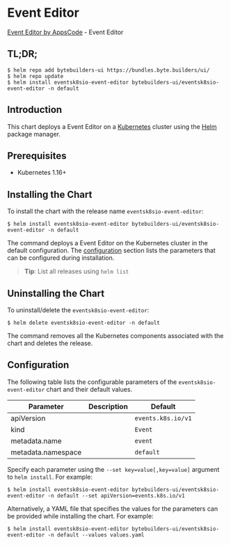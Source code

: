 # Event Editor

[Event Editor by AppsCode](https://byte.builders) - Event Editor

## TL;DR;

```console
$ helm repo add bytebuilders-ui https://bundles.byte.builders/ui/
$ helm repo update
$ helm install eventsk8sio-event-editor bytebuilders-ui/eventsk8sio-event-editor -n default
```

## Introduction

This chart deploys a Event Editor on a [Kubernetes](http://kubernetes.io) cluster using the [Helm](https://helm.sh) package manager.

## Prerequisites

- Kubernetes 1.16+

## Installing the Chart

To install the chart with the release name `eventsk8sio-event-editor`:

```console
$ helm install eventsk8sio-event-editor bytebuilders-ui/eventsk8sio-event-editor -n default
```

The command deploys a Event Editor on the Kubernetes cluster in the default configuration. The [configuration](#configuration) section lists the parameters that can be configured during installation.

> **Tip**: List all releases using `helm list`

## Uninstalling the Chart

To uninstall/delete the `eventsk8sio-event-editor`:

```console
$ helm delete eventsk8sio-event-editor -n default
```

The command removes all the Kubernetes components associated with the chart and deletes the release.

## Configuration

The following table lists the configurable parameters of the `eventsk8sio-event-editor` chart and their default values.

|     Parameter      | Description |            Default            |
|--------------------|-------------|-------------------------------|
| apiVersion         |             | <code>events.k8s.io/v1</code> |
| kind               |             | <code>Event</code>            |
| metadata.name      |             | <code>event</code>            |
| metadata.namespace |             | <code>default</code>          |


Specify each parameter using the `--set key=value[,key=value]` argument to `helm install`. For example:

```console
$ helm install eventsk8sio-event-editor bytebuilders-ui/eventsk8sio-event-editor -n default --set apiVersion=events.k8s.io/v1
```

Alternatively, a YAML file that specifies the values for the parameters can be provided while
installing the chart. For example:

```console
$ helm install eventsk8sio-event-editor bytebuilders-ui/eventsk8sio-event-editor -n default --values values.yaml
```
